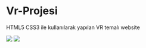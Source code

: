 <h1>Vr-Projesi</h1>
<p> HTML5 CSS3 ile kullanılarak yapılan VR temalı website </p>
<img src="https://user-images.githubusercontent.com/109925130/208312232-a9bc9237-5ec5-47fb-bd83-bd560b23093f.png">
<img src="https://user-images.githubusercontent.com/109925130/212569581-5d80baad-7e5f-4c39-a036-b5e6bb14a3d9.gif"/>

